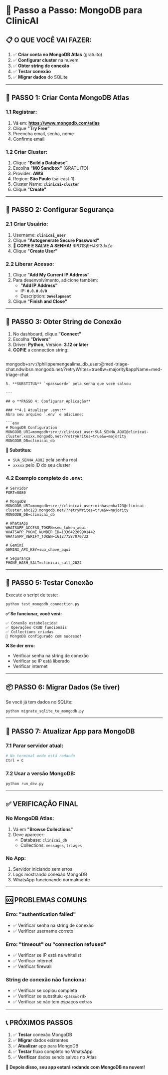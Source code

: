 # 🚀 Passo a Passo: MongoDB para ClinicAI

## 📋 **O QUE VOCÊ VAI FAZER:**

1. ✅ **Criar conta no MongoDB Atlas** (gratuito)
2. ✅ **Configurar cluster** na nuvem
3. ✅ **Obter string de conexão**
4. ✅ **Testar conexão**
5. ✅ **Migrar dados** do SQLite

---

## 🎯 **PASSO 1: Criar Conta MongoDB Atlas**

### **1.1 Registrar:**
1. Vá em: **https://www.mongodb.com/atlas**
2. Clique **"Try Free"**
3. Preencha email, senha, nome
4. Confirme email

### **1.2 Criar Cluster:**
1. Clique **"Build a Database"**
2. Escolha **"M0 Sandbox"** (GRATUITO)
3. Provider: **AWS**
4. Region: **São Paulo** (sa-east-1)
5. Cluster Name: **`clinicai-cluster`**
6. Clique **"Create"**

---

## 🔐 **PASSO 2: Configurar Segurança**

### **2.1 Criar Usuário:**
1. Username: **`clinicai_user`**
2. Clique **"Autogenerate Secure Password"**
3. **🚨 COPIE E SALVE A SENHA!** RPD1Sj9HJSf3JxZa
4. Clique **"Create User"**

### **2.2 Liberar Acesso:**
1. Clique **"Add My Current IP Address"**
2. Para desenvolvimento, adicione também:
   - **"Add IP Address"**
   - IP: **`0.0.0.0/0`**
   - Description: **`Development`**
3. Clique **"Finish and Close"**

---

## 🔗 **PASSO 3: Obter String de Conexão**

1. No dashboard, clique **"Connect"**
2. Escolha **"Drivers"**
3. Driver: **Python**, Version: **3.12 or later**
4. **COPIE** a connection string:
   ```
  mongodb+srv://philippemengealima_db_user:<dRPD1Sj9HJSf3JxZa>@med-triage-chat.ndwibsn.mongodb.net/?retryWrites=true&w=majority&appName=med-triage-chat
   ```
5. **SUBSTITUA** `<password>` pela senha que você salvou

---

## ⚙️ **PASSO 4: Configurar Aplicação**

### **4.1 Atualizar .env:**
Abra seu arquivo `.env` e adicione:

```env
# MongoDB Configuration
MONGODB_URI=mongodb+srv://clinicai_user:SUA_SENHA_AQUI@clinicai-cluster.xxxxx.mongodb.net/?retryWrites=true&w=majority
MONGODB_DB=clinicai_db
```

**🚨 Substitua:**
- `SUA_SENHA_AQUI` pela senha real
- `xxxxx` pelo ID do seu cluster

### **4.2 Exemplo completo do .env:**
```env
# Servidor
PORT=8080

# MongoDB
MONGODB_URI=mongodb+srv://clinicai_user:minhasenha123@clinicai-cluster.abc123.mongodb.net/?retryWrites=true&w=majority
MONGODB_DB=clinicai_db

# WhatsApp
WHATSAPP_ACCESS_TOKEN=seu_token_aqui
WHATSAPP_PHONE_NUMBER_ID=133042209901442
WHATSAPP_VERIFY_TOKEN=161277587070732

# Gemini
GEMINI_API_KEY=sua_chave_aqui

# Segurança
PHONE_HASH_SALT=clinicai_salt_2024
```

---

## 🧪 **PASSO 5: Testar Conexão**

Execute o script de teste:

```bash
python test_mongodb_connection.py
```

**✅ Se funcionar, você verá:**
```
✅ Conexão estabelecida!
✅ Operações CRUD funcionais
✅ Collections criadas
🎉 MongoDB configurado com sucesso!
```

**❌ Se der erro:**
- Verificar senha na string de conexão
- Verificar se IP está liberado
- Verificar internet

---

## 📦 **PASSO 6: Migrar Dados (Se tiver)**

Se você já tem dados no SQLite:

```bash
python migrate_sqlite_to_mongodb.py
```

---

## 🔄 **PASSO 7: Atualizar App para MongoDB**

### **7.1 Parar servidor atual:**
```bash
# No terminal onde está rodando
Ctrl + C
```

### **7.2 Usar a versão MongoDB:**
```bash
python run_dev.py
```

---

## ✅ **VERIFICAÇÃO FINAL**

### **No MongoDB Atlas:**
1. Vá em **"Browse Collections"**
2. Deve aparecer:
   - Database: `clinicai_db`
   - Collections: `messages`, `triages`

### **No App:**
1. Servidor iniciando sem erros
2. Logs mostrando conexão MongoDB
3. WhatsApp funcionando normalmente

---

## 🆘 **PROBLEMAS COMUNS**

### **Erro: "authentication failed"**
- ✅ Verificar senha na string de conexão
- ✅ Verificar username correto

### **Erro: "timeout" ou "connection refused"**
- ✅ Verificar se IP está na whitelist
- ✅ Verificar internet
- ✅ Verificar firewall

### **String de conexão não funciona:**
- ✅ Verificar se copiou completa
- ✅ Verificar se substituiu `<password>`
- ✅ Verificar se não tem espaços extras

---

## 📞 **PRÓXIMOS PASSOS**

1. ✅ **Testar** conexão MongoDB
2. ✅ **Migrar** dados existentes  
3. ✅ **Atualizar** app para MongoDB
4. ✅ **Testar** fluxo completo no WhatsApp
5. ✅ **Verificar** dados sendo salvos no Atlas

**🎉 Depois disso, seu app estará rodando com MongoDB na nuvem!**
